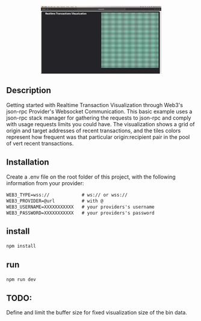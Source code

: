 <p align="center">
  <img src="https://github.com/labormedia/transactions-visualization-example/raw/main/assets/landing.png" width="320" alt="Example Screenshot" />
</p>

## Description

Getting started with Realtime Transaction Visualization through Web3's json-rpc Provider's Websocket Communication.
This basic example uses a json-rpc stack manager for gathering the requests to json-rpc and comply with usage requests limits you could have.
The visualization shows a grid of origin and target addresses of recent transactions, and the tiles colors represent how frequent was that particular origin:recipient pair in the pool of vert recent transactions.  

## Installation

Create a .env file on the root folder of this project, with the following information from your provider:

```
WEB3_TYPE=wss://            # ws:// or wss://
WEB3_PROVIDER=@url          # with @
WEB3_USERNAME=XXXXXXXXXXX   # your providers's username
WEB3_PASSWORD=XXXXXXXXXXX   # your providers's password
```

## install

`npm install`

## run

`npm run dev`


## TODO:

Define and limit the buffer size for fixed visualization size of the bin data. 
